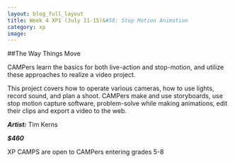 ```yaml
---
layout: blog_full_layout
title: Week 4 XP1 (July 11-15)&#58; Stop Motion Animation
category: xp
image: 
---
```


##The Way Things Move

CAMPers learn the basics for both live-action and stop-motion, and utilize these approaches to realize a video project. 
 
This project covers how to operate various cameras, how to use lights, record sound, and plan a shoot. CAMPers make and use storyboards, use stop motion capture software, problem-solve while making  animations, edit their clips and export a video to the web.  





**_Artist:_** Tim Kerns

**_$460_**

XP CAMPS are open to CAMPers entering grades 5-8


